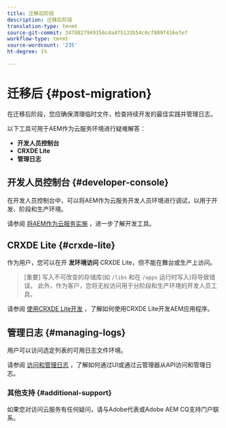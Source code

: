 ```yaml
---
title: 迁移后阶段
description: 迁移后阶段
translation-type: tm+mt
source-git-commit: 3478827949356c4a4f5133b54c6cf809f416efef
workflow-type: tm+mt
source-wordcount: '235'
ht-degree: 1%

---
```



# 迁移后 {#post-migration}

在迁移后阶段，您应确保清理临时文件，检查持续开发的最佳实践并管理日志。

以下工具可用于AEM作为云服务环境进行疑难解答：

* **开发人员控制台**
* **CRXDE Lite**
* **管理日志**


## 开发人员控制台 {#developer-console}

在开发人员控制台中，可以将AEM作为云服务开发人员环境进行调试，以用于开发、阶段和生产环境。

请参阅 [将AEM作为云服务实施](https://docs.adobe.com/content/help/en/experience-manager-cloud-service/implementing/developing/development-guidelines.html#aem-as-a-cloud-service-development-tools) ，进一步了解开发工具。

## CRXDE Lite {#crxde-lite}

作为用户，您可以在开 **发环境访问** CRXDE Lite，但不能在舞台或生产上访问。

>[重要]
>写入不可改变的存储库(如 `/libs` 和在 `/apps` 运行时写入)将导致错误。 此外，作为客户，您将无权访问用于分阶段和生产环境的开发人员工具。

请参阅 [使用CRXDE Lite开发](https://docs.adobe.com/help/en/experience-manager-65/developing/devtools/developing-with-crxde-lite.html) ，了解如何使用CRXDE Lite开发AEM应用程序。

## 管理日志 {#managing-logs}

用户可以访问选定列表的可用日志文件环境。

请参阅 [访问和管理日志](https://docs.adobe.com/content/help/en/experience-manager-cloud-service/implementing/using-cloud-manager/manage-logs.html) ，了解如何通过UI或通过云管理器从API访问和管理日志。

### 其他支持 {#additional-support}

如果您对访问云服务有任何疑问，请与Adobe代表或Adobe AEM CQ支持门户联系。
